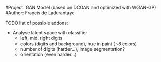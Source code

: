 #Project:
GAN Model (based on DCGAN and optimized with WGAN-GP)
#Author:
Francis de Ladurantaye

TODO list of possible addons:
- Analyse latent space with classifier
	* left, mid, right digits
	* colors (digits and background), hue in paint (~8 colors)
	* number of digits (harder...), image segmentation?
	* orientation (even harder...)